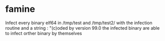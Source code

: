 # famine

Infect every binary elf64 in /tmp/test and /tmp/test2/ with the infection routine and a string : "(c)oded by <araout> version 99.0
the infected binary are able to infect orther binary by themselves
